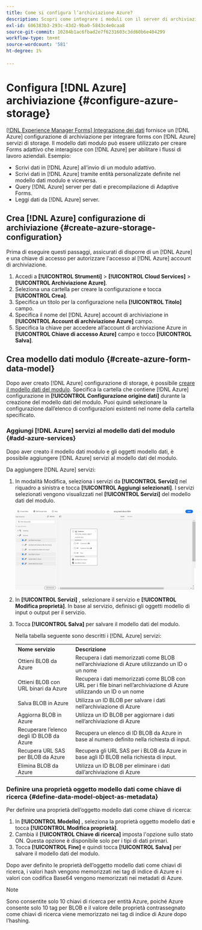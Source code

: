 ```yaml
---
title: Come si configura l’archiviazione Azure?
description: Scopri come integrare i moduli con il server di archiviazione Azure.
exl-id: 606383b3-293c-43d2-9ba0-5843c4e0caa8
source-git-commit: 10284b1ac6fbad2e7f6231603c3dd60b6e404299
workflow-type: tm+mt
source-wordcount: '581'
ht-degree: 1%

---
```


# Configura [!DNL Azure] archiviazione {#configure-azure-storage}

[[!DNL Experience Manager Forms] Integrazione dei dati](data-integration.md) fornisce un [!DNL Azure] configurazione di archiviazione per integrare forms con [!DNL Azure] servizi di storage. Il modello dati modulo può essere utilizzato per creare Forms adattivo che interagisce con [!DNL Azure] per abilitare i flussi di lavoro aziendali. Esempio:

* Scrivi dati in [!DNL Azure] all’invio di un modulo adattivo.
* Scrivi dati in [!DNL Azure] tramite entità personalizzate definite nel modello dati modulo e viceversa.
* Query [!DNL Azure] server per dati e precompilazione di Adaptive Forms.
* Leggi dati da [!DNL Azure] server.

## Crea [!DNL Azure] configurazione di archiviazione {#create-azure-storage-configuration}

Prima di eseguire questi passaggi, assicurati di disporre di un [!DNL Azure] e una chiave di accesso per autorizzare l&#39;accesso al [!DNL Azure] account di archiviazione.

1. Accedi a **[!UICONTROL Strumenti]** > **[!UICONTROL Cloud Services]** > **[!UICONTROL Archiviazione Azure]**.
1. Seleziona una cartella per creare la configurazione e tocca **[!UICONTROL Crea]**.
1. Specifica un titolo per la configurazione nella **[!UICONTROL Titolo]** campo.
1. Specifica il nome del [!DNL Azure] account di archiviazione in **[!UICONTROL Account di archiviazione Azure]** campo.
1. Specifica la chiave per accedere all’account di archiviazione Azure in **[!UICONTROL Chiave di accesso Azure]** campo e tocco **[!UICONTROL Salva]**.

## Crea modello dati modulo {#create-azure-form-data-model}

Dopo aver creato [!DNL Azure] configurazione di storage, è possibile [creare il modello dati del modulo](create-form-data-models.md). Specifica la cartella che contiene [!DNL Azure] configurazione in **[!UICONTROL Configurazione origine dati]** durante la creazione del modello dati del modulo. Puoi quindi selezionare la configurazione dall’elenco di configurazioni esistenti nel nome della cartella specificato.

### Aggiungi [!DNL Azure] servizi al modello dati del modulo {#add-azure-services}

Dopo aver creato il modello dati modulo e gli oggetti modello dati, è possibile aggiungere [!DNL Azure] servizi al modello dati del modulo.

Da aggiungere [!DNL Azure] servizi:

1. In modalità Modifica, seleziona i servizi da **[!UICONTROL Servizi]** nel riquadro a sinistra e tocca **[!UICONTROL Aggiungi selezionati]**. I servizi selezionati vengono visualizzati nel **[!UICONTROL Servizi]** del modello dati del modulo.

   ![Aggiungi servizi selezionati](assets/select-services.png)

1. In **[!UICONTROL Servizi]** , selezionare il servizio e **[!UICONTROL Modifica proprietà]**. In base al servizio, definisci gli oggetti modello di input o output per il servizio.

1. Tocca **[!UICONTROL Salva]** per salvare il modello dati del modulo.

   Nella tabella seguente sono descritti i [!DNL Azure] servizi:

   <table>
    <tbody>
     <tr>
      <th><strong>Nome servizio</strong></th>
      <th><strong>Descrizione</strong></th>
     </tr>
     <tr>
      <td>Ottieni BLOB da Azure</td>
      <td>Recupera i dati memorizzati come BLOB nell’archiviazione di Azure utilizzando un ID o un nome</td>
     </tr>
     <tr>
      <td>Ottieni BLOB con URL binari da Azure</td>
      <td>Recupera i dati memorizzati come BLOB con URL per i file binari nell’archiviazione di Azure utilizzando un ID o un nome</td>
     </tr>
     <tr>
      <td>Salva BLOB in Azure</td>
      <td>Utilizza un ID BLOB per salvare i dati nell’archiviazione di Azure</td>
     </tr>
     <tr>
      <td>Aggiorna BLOB in Azure</td>
      <td>Utilizza un ID BLOB per aggiornare i dati nell’archiviazione di Azure</td>
     </tr>
     <tr>
      <td>Recuperare l’elenco degli ID BLOB da Azure</td>
      <td>Recupera un elenco di ID BLOB da Azure in base al numero definito nella richiesta di input.</td>
     </tr>
     <tr>
      <td>Recupera URL SAS per BLOB da Azure</td>
      <td>Recupera gli URL SAS per i BLOB da Azure in base agli ID BLOB nella richiesta di input.</td>
     </tr>
     <tr>
      <td>Elimina BLOB da Azure</td>
      <td>Utilizza un ID BLOB per eliminare i dati dall’archiviazione di Azure</td>
     </tr>
    </tbody>
   </table>

### Definire una proprietà oggetto modello dati come chiave di ricerca {#define-data-model-object-as-metadata}

Per definire una proprietà dell’oggetto modello dati come chiave di ricerca:

1. In **[!UICONTROL Modello]** , seleziona la proprietà oggetto modello dati e tocca **[!UICONTROL Modifica proprietà]**.
1. Cambia il **[!UICONTROL Chiave di ricerca]** imposta l&#39;opzione sullo stato ON. Questa opzione è disponibile solo per i tipi di dati primari.
1. Tocca **[!UICONTROL Fine]** e quindi tocca **[!UICONTROL Salva]** per salvare il modello dati del modulo.

Dopo aver definito le proprietà dell’oggetto modello dati come chiavi di ricerca, i valori hash vengono memorizzati nei tag di indice di Azure e i valori con codifica Base64 vengono memorizzati nei metadati di Azure.

>[!NOTE]
>
>Sono consentite solo 10 chiavi di ricerca per entità Azure, poiché Azure consente solo 10 tag per BLOB e il valore delle proprietà contrassegnato come chiavi di ricerca viene memorizzato nei tag di indice di Azure dopo l’hashing.

